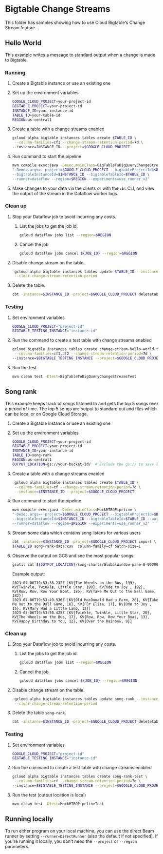 # Bigtable Change Streams

This folder has samples showing how to use Cloud Bigtable's Change Stream
feature.

## Hello World

This example writes a message to standard output when a change is made to
Bigtable.

### Running

1. Create a Bigtable instance or use an existing one

1. Set up the environment variables

    ```sh
    GOOGLE_CLOUD_PROJECT=your-project-id
    BIGTABLE_PROJECT=your-project-id
    INSTANCE_ID=your-instance-id
    TABLE_ID=your-table-id
    REGION=us-central1
    ```

1. Create a table with a change streams enabled

   ```sh
   gcloud alpha bigtable instances tables create $TABLE_ID \
    --column-families=cf1 --change-stream-retention-period=7d \
   --instance=INSTANCE_ID --project=$GOOGLE_CLOUD_PROJECT 
   ```

1. Run command to start the pipeline

    ```sh
    mvn compile exec:java -Dexec.mainClass=BigTableToBigQueryChangeStreams \
    "-Dexec.args=--project=$GOOGLE_CLOUD_PROJECT --bigtableProjectId=$BIGTABLE_PROJECT \
    --bigtableInstanceId=$INSTANCE_ID --bigtableTableId=$TABLE_ID \
    --runner=dataflow --region=$REGION --experiments=use_runner_v2"
    ```

1. Make changes to your data via the clients or with the `cbt` CLI, and view the
   output of the stream in the Dataflow worker logs.
### Clean up

1. Stop your Dataflow job to avoid incurring any costs.

   1. List the jobs to get the job id.

      ```sh
      gcloud dataflow jobs list --region=$REGION
      ```

   1. Cancel the job

        ```sh
        gcloud dataflow jobs cancel ${JOB_ID} --region=$REGION
        ```

1. Disable change stream on the table.

   ```sh
    gcloud alpha bigtable instances tables update $TABLE_ID --instance=$INSTANCE_ID \
    --clear-change-stream-retention-period
   ```

1. Delete the table.

    ```sh
    cbt -instance=$INSTANCE_ID -project=$GOOGLE_CLOUD_PROJECT deletetable $TABLE_ID
    ```

### Testing

1. Set environment variables

   ```sh
   GOOGLE_CLOUD_PROJECT="project-id"
   BIGTABLE_TESTING_INSTANCE="instance-id"
   ```

1. Run the command to create a test table with change streams enabled

   ```sh
   gcloud bigtable instances tables create change-stream-hello-world-test \
    --column-families=cf1,cf2 --change-stream-retention-period=7d \
   --instance=$BIGTABLE_TESTING_INSTANCE --project=$GOOGLE_CLOUD_PROJECT
   ```

1. Run the test

   ```sh
   mvn clean test -Dtest=BigTableToBigQueryChangeStreamsTest
   ```

## Song rank

This example keeps track of songs listened to and gets the top 5 songs over a
period of time.
The top 5 songs are output to standard out and files which can be local or on
Google Cloud Storage.

1. Create a Bigtable instance or use an existing one

1. Set up the environment variables

    ```sh
    GOOGLE_CLOUD_PROJECT=your-project-id
    BIGTABLE_PROJECT=your-project-id
    INSTANCE_ID=your-instance-id
    TABLE_ID=song-rank
    REGION=us-central1
    OUTPUT_LOCATION=gs://your-bucket-id/  # Exclude the gs:// to save locally 
    ```

1. Create a table with a change streams enabled

   ```sh
    gcloud alpha bigtable instances tables create $TABLE_ID \
    --column-families=cf --change-stream-retention-period=7d \
    --instance=$INSTANCE_ID --project=$GOOGLE_CLOUD_PROJECT 

1. Run command to start the pipeline

    ```sh
    mvn compile exec:java -Dexec.mainClass=MockMTBQPipeline \
    "-Dexec.args=--project=$GOOGLE_CLOUD_PROJECT --bigtableProjectId=$BIGTABLE_PROJECT \
    --bigtableInstanceId=$INSTANCE_ID --bigtableTableId=$TABLE_ID --outputLocation=$OUTPUT_LOCATION \
    --runner=dataflow --region=$REGION --experiments=use_runner_v2"
    ```

1. Stream some data which contains song listens for various users

   ```sh
   cbt -instance=$INSTANCE_ID -project=$GOOGLE_CLOUD_PROJECT import \
   $TABLE_ID song-rank-data.csv  column-family=cf batch-size=1
   ```

1. Observe the output on GCS and see the most popular songs.

    ```sh
    gsutil cat ${OUTPUT_LOCATION}/song-charts/GlobalWindow-pane-0-00000-of-00001.txt 
    ```

   Example output:
    ```
    2023-07-06T19:53:38.232Z [KV{The Wheels on the Bus, 199}, KV{Twinkle, Twinkle, Little Star, 199}, KV{Ode to Joy , 192}, KV{Row, Row, Row Your Boat, 186}, KV{Take Me Out to the Ball Game, 182}]
    2023-07-06T19:53:49.536Z [KV{Old MacDonald Had a Farm, 20}, KV{Take Me Out to the Ball Game, 18}, KV{Für Elise, 17}, KV{Ode to Joy , 15}, KV{Mary Had a Little Lamb, 12}]
    2023-07-06T19:53:50.425Z [KV{Twinkle, Twinkle, Little Star, 20}, KV{The Wheels on the Bus, 17}, KV{Row, Row, Row Your Boat, 13}, KV{Happy Birthday to You, 12}, KV{Over the Rainbow, 9}]
    ```
### Clean up

1. Stop your Dataflow job to avoid incurring any costs.

    1. List the jobs to get the job id.

       ```sh
       gcloud dataflow jobs list --region=$REGION
       ```

    1. Cancel the job
       
         ```sh
         gcloud dataflow jobs cancel ${JOB_ID} --region=$REGION
         ```

1. Disable change stream on the table.
   
   ```sh
    gcloud alpha bigtable instances tables update song-rank --instance=$INSTANCE_ID \
    --clear-change-stream-retention-period
   ```

1. Delete the table `song-rank`.

    ```sh
    cbt -instance=$INSTANCE_ID -project=$GOOGLE_CLOUD_PROJECT deletetable song-rank
    ```


### Testing

1. Set environment variables

   ```sh
   GOOGLE_CLOUD_PROJECT="project-id"
   BIGTABLE_TESTING_INSTANCE="instance-id"
   ```

1. Run the command to create a test table with change streams enabled

   ```sh
   gcloud alpha bigtable instances tables create song-rank-test \
    --column-families=cf --change-stream-retention-period=7d \
   --instance=$BIGTABLE_TESTING_INSTANCE --project=$GOOGLE_CLOUD_PROJECT

1. Run the test (output location is local)

   ```sh
   mvn clean test -Dtest=MockMTBQPipelineTest
   ```

## Running locally

To run either program on your local machine, you can use the direct Beam runner
by
setting `--runner=DirectRunner` (also the default if not specified). If you're running it locally, you don't need the
`--project` or `--region` parameters.
